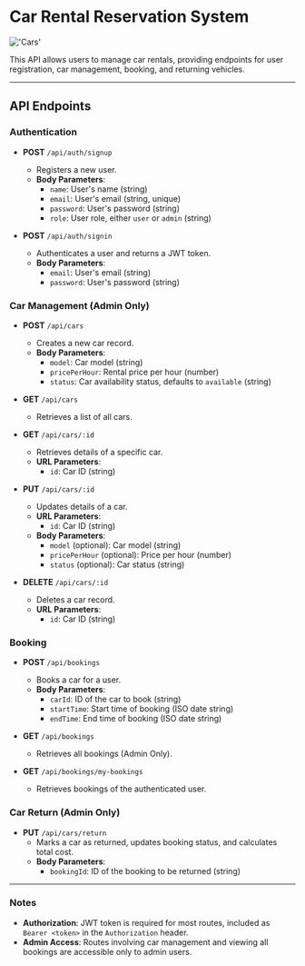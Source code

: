 # Car Rental Reservation System

!['Cars'](https://i.ibb.co/hXdbQP3/hurancan.jpg
)

This API allows users to manage car rentals, providing endpoints for user registration, car management, booking, and returning vehicles.

---

## API Endpoints

### Authentication

- **POST** `/api/auth/signup`
  - Registers a new user.
  - **Body Parameters**:
    - `name`: User's name (string)
    - `email`: User's email (string, unique)
    - `password`: User's password (string)
    - `role`: User role, either `user` or `admin` (string)

- **POST** `/api/auth/signin`
  - Authenticates a user and returns a JWT token.
  - **Body Parameters**:
    - `email`: User's email (string)
    - `password`: User's password (string)

### Car Management (Admin Only)

- **POST** `/api/cars`
  - Creates a new car record.
  - **Body Parameters**:
    - `model`: Car model (string)
    - `pricePerHour`: Rental price per hour (number)
    - `status`: Car availability status, defaults to `available` (string)

- **GET** `/api/cars`
  - Retrieves a list of all cars.

- **GET** `/api/cars/:id`
  - Retrieves details of a specific car.
  - **URL Parameters**:
    - `id`: Car ID (string)

- **PUT** `/api/cars/:id`
  - Updates details of a car.
  - **URL Parameters**:
    - `id`: Car ID (string)
  - **Body Parameters**:
    - `model` (optional): Car model (string)
    - `pricePerHour` (optional): Price per hour (number)
    - `status` (optional): Car status (string)

- **DELETE** `/api/cars/:id`
  - Deletes a car record.
  - **URL Parameters**:
    - `id`: Car ID (string)

### Booking

- **POST** `/api/bookings`
  - Books a car for a user.
  - **Body Parameters**:
    - `carId`: ID of the car to book (string)
    - `startTime`: Start time of booking (ISO date string)
    - `endTime`: End time of booking (ISO date string)

- **GET** `/api/bookings`
  - Retrieves all bookings (Admin Only).

- **GET** `/api/bookings/my-bookings`
  - Retrieves bookings of the authenticated user.

### Car Return (Admin Only)

- **PUT** `/api/cars/return`
  - Marks a car as returned, updates booking status, and calculates total cost.
  - **Body Parameters**:
    - `bookingId`: ID of the booking to be returned (string)

---

### Notes

- **Authorization**: JWT token is required for most routes, included as `Bearer <token>` in the `Authorization` header.
- **Admin Access**: Routes involving car management and viewing all bookings are accessible only to admin users.

